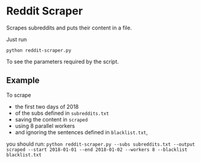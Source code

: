 # Reddit Scraper

Scrapes subreddits and puts their content in a file. 

Just run

```python reddit-scraper.py```

To see the parameters required by the script.

## Example 

To scrape 
* the first two days of 2018
* of the subs defined in `subreddits.txt`
* saving the content in `scraped`
* using 8 parallel workers
* and ignoring the sentences defined in `blacklist.txt`,

you should run:
```python reddit-scraper.py --subs subreddits.txt --output scraped --start 2018-01-01 --end 2018-01-02 --workers 8 --blacklist blacklist.txt```